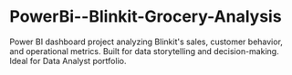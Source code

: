 # PowerBi--Blinkit-Grocery-Analysis
Power BI dashboard project analyzing Blinkit's sales, customer behavior, and operational metrics. Built for data storytelling and decision-making. Ideal for Data Analyst portfolio.
